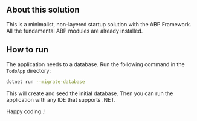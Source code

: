 ## About this solution

This is a minimalist, non-layered startup solution with the ABP Framework. All the fundamental ABP modules are already installed.

## How to run

The application needs to a database. Run the following command in the `TodoApp` directory:

````bash
dotnet run --migrate-database
````

This will create and seed the initial database. Then you can run the application with any IDE that supports .NET.

Happy coding..!



